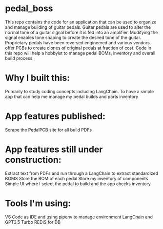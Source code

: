 # pedal_boss
This repo contains the code for an application that can be used to organize and manage building of guitar pedals. 
Guitar pedals are used to alter the normal tone of a guitar signal before it is fed into an amplifier. 
Modifying the signal enables tone shaping to create the desired tone of the guitar.
Proprietary pedals have been reversed engineered and various vendors offer PCBs to create clones of original pedals at fraction of cost.
Code in this repo will help a hobbyist to manage pedal BOMs, inventory and overall build process. 

# Why I built this: 
Primarily to study coding concepts including LangChain. To have a simple app that can help me manage my pedal builds and parts inventory

# App features published: 
Scrape the PedalPCB site for all build PDFs

# App features still under construction:
Extract text from PDFs and run through a LangChain to extract standardized BOMS
Store the BOM of each pedal 
Store my inventory of components 
Simple UI where I select the pedal to build and the app checks inventory 

# Tools I'm using:
VS Code as IDE and using pipenv to manage environment
LangChain and GPT3.5 Turbo
REDIS for DB 

